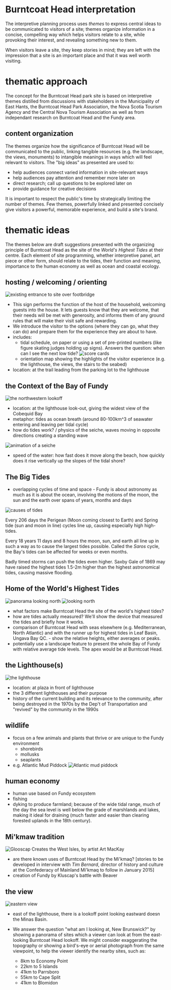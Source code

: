 # Burntcoat Head interpretation 

The interpretive planning process uses *themes* to express central ideas to be communicated to visitors of a site; themes organize information in a concise, compelling way which helps visitors relate to a site, while provoking their interest, and revealing something new to them. 

When visitors leave a site, they keep stories in mind; they are left with the impression that a site is an important place and that it was well worth visiting. 

# thematic approach

The concept for the Burntcoat Head park site is based on interpretive themes distilled from discussions with stakeholders in the Municipality of East Hants, the Burntcoat Head Park Association, the Nova Scotia Tourism Agency and the Central Nova Tourism Association as well as from independant research on Burntcoat Head and the Fundy area. 

## content organization

The themes organize how the significance of Burntcoat Head will be communicated to the public, linking tangible resources (e.g. the landscape, the views, monuments) to intangible meanings in ways which will feel relevant to visitors. The "big ideas" as presented are used to:

* help audiences connect varied information in site-relevant ways
* help audiences pay attention and remember more later on
* direct research; call up questions to be explored later on
* provide guidance for creative decisions

It is important to respect the public's time by strategically limiting the number of themes. Few themes, powerfully linked and presented concisely give visitors a powerful, memorable experience, and build a site's brand. 

# thematic ideas

The themes below are draft suggestions presented with the organizing principle of Burntcoat Head as the site of the *World's Highest Tides* at their centre. Each element of site programming, whether interpretive panel, art piece or other form, should relate to the tides, their function and meaning, importance to the human economy as well as ocean and coastal ecology. 

## hosting / welcoming / orienting

![existing entrance to site over footbridge](https://cloud.githubusercontent.com/assets/3923569/5492440/e4b1ac0c-86b7-11e4-8920-c149a6e5b0e3.JPG)

- This sign performs the function of the host of the household, welcoming guests into the house. It lets guests know that they are welcome, that their needs will be met with generosity, and informs them of any ground rules that will make their visit safe and rewarding. 
- We introduce the visitor to the options (where they can go, what they can do) and prepare them for the experience they are about to have.
- includes:
	- tidal schedule, on paper or using a set of pre-printed numbers (like figure skating judges holding up signs). Answers the question: when can I see the next low tide? ![score cards](http://www.corbisimages.com/images/Corbis-HU014806.jpg?size=67&uid=9acb6ea0-fc57-4618-945f-571100dea1f7&attachment=1)
	- orientation map showing the highlights of the visitor experience (e.g. the lighthouse, the views, the stairs to the seabed)
- location: at the trail leading from the parking lot to the lighthouse

## the Context of the Bay of Fundy

![the northwestern lookoff](https://cloud.githubusercontent.com/assets/3923569/5492526/8f383394-86b8-11e4-8bdc-61a3801b9f7a.JPG)

- location: at the lighthouse look-out, giving the widest view of the Cobequid Bay
- metaphor: tides as ocean breath (around 80-100km^3 of seawater entering and leaving per tidal cycle)
- how do tides work? / physics of the seiche, waves moving in opposite directions creating a standing wave

![animation of a seiche](http://oceanservice.noaa.gov/facts/standing-wave.gif)

- speed of the water: how fast does it move along the beach, how quickly does it rise vertically up the slopes of the tidal shore?

## The Big Tides

- overlapping cycles of time and space - Fundy is about astronomy as much as it is about the ocean, involving the motions of the moon, the sun and the earth over spans of years, months and days

![causes of tides](http://www.cockpitcards.co.uk/userimages/Moon-and-Sun-Tidal-causes.jpg)

Every 206 days the Perigean (Moon coming closest to Earth) and Spring tide (sun and moon in line) cycles line up, causing  especially high high-tides. 

Every 18 years 11 days and 8 hours the moon, sun, and earth all line up in such a way as to cause the largest tides possible. Called the *Saros* cycle, the Bay's tides can be affected for weeks or even months. 

Badly timed storms can push the tides even higher. Saxby Gale of 1869 may have raised the highest tides 1.5-2m higher than the highest astronomical tides, causing massive flooding.  

## Home of the World's Highest Tides

![panorama looking north](https://cloud.githubusercontent.com/assets/3923569/5492668/cb883f32-86b9-11e4-9094-9ebb58ce78da.jpg)
![looking north](https://cloud.githubusercontent.com/assets/3923569/5492399/b2e3fea0-86b7-11e4-9767-3a4715d3c505.JPG)

- what factors make Burntcoat Head the site of the world's highest tides?
- how are tides actually measured? We'll show the device that measured the tides and briefly how it works. 
- comparison of Burntcoat Head with seas elsewhere (e.g. Mediterranean, North Atlantic) and with the runner up for highest tides in Leaf Basin, Ungava Bay QC. - show the relative heights, either averages or peaks. 
- potentially use a landscape feature to present the whole Bay of Fundy with relative average tide levels. The apex would be at Burntcoat Head. 

## the Lighthouse(s)

![the lighthouse](https://cloud.githubusercontent.com/assets/3923569/5492566/cb1c34a0-86b8-11e4-8ac4-b9e692886e84.JPG)

- location: at plaza in front of lighthouse
- the 3 different lighthouses and their purpose
- history of the current building and its relevance to the community, after being destroyed in the 1970s by the Dep't of Transportation and "revived" by the community in the 1990s 

## wildlife 

- focus on a few animals and plants that thrive or are unique to the Fundy environment
	- shorebirds
	- mollusks
	- seaplants
- e.g. Atlantic Mud Piddock ![Atlantic mud piddock](http://www.jaxshells.org/0116vv.jpg)

## human economy

- human use based on Fundy ecosystem
- fishing 
- dyking to produce farmland; because of the wide tidal range, much of the day the sea level is well below the grade of marshlands and lakes, making it ideal for draining (much faster and easier than clearing forested uplands in the 18th century). 

## Mi'kmaw tradition

![Glooscap Creates the West Isles, by artist Art MacKay](http://bayoffundy.ca/wp-content/uploads/2010/12/GlooscapCreatesWestIsles6-1024x707.jpg)

- are there known uses of Burntcoat Head by the Mi'kmaq? [stories to be developed in interview with *Tim Bernard*, director of history and culture at the Confederacy of Mainland Mi'kmaq to follow in January 2015]
- creation of Fundy by Kluscap's battle with Beaver 

## the view

![eastern view](https://cloud.githubusercontent.com/assets/3923569/5492521/7c2acdb6-86b8-11e4-9cb4-94e5129eeab4.JPG)

- east of the lighthouse, there is a lookoff point looking eastward doesn the Minas Basin. 
- We answer the question "what am I looking at, New Brunswick?" by showing a panorama of sites which a viewer can look at from the east-looking Burntcoat Head lookoff. We might consider exaggerating the topography or showing a bird's-eye or aerial photograph from the same viewpoint, to help the viewer identify the nearby sites, such as:

	- 8km to Economy Point
	- 22km to 5 Islands
	- 41km to Parrsboro
	- 55km to Cape Split
	- 41km to Blomidon



